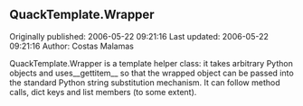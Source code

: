 ## QuackTemplate.Wrapper 
Originally published: 2006-05-22 09:21:16 
Last updated: 2006-05-22 09:21:16 
Author: Costas Malamas 
 
QuackTemplate.Wrapper is a template helper class: it takes arbitrary Python objects and uses__gettitem__ so that the wrapped object can be passed into the standard Python string substitution mechanism.  It can follow method calls, dict keys and list members (to some extent).